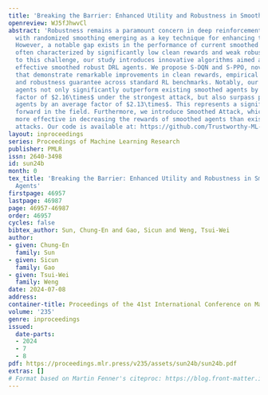 ```yaml
---
title: 'Breaking the Barrier: Enhanced Utility and Robustness in Smoothed DRL Agents'
openreview: WJ5fJhwvCl
abstract: 'Robustness remains a paramount concern in deep reinforcement learning (DRL),
  with randomized smoothing emerging as a key technique for enhancing this attribute.
  However, a notable gap exists in the performance of current smoothed DRL agents,
  often characterized by significantly low clean rewards and weak robustness. In response
  to this challenge, our study introduces innovative algorithms aimed at training
  effective smoothed robust DRL agents. We propose S-DQN and S-PPO, novel approaches
  that demonstrate remarkable improvements in clean rewards, empirical robustness,
  and robustness guarantee across standard RL benchmarks. Notably, our S-DQN and S-PPO
  agents not only significantly outperform existing smoothed agents by an average
  factor of $2.16\times$ under the strongest attack, but also surpass previous robustly-trained
  agents by an average factor of $2.13\times$. This represents a significant leap
  forward in the field. Furthermore, we introduce Smoothed Attack, which is $1.89\times$
  more effective in decreasing the rewards of smoothed agents than existing adversarial
  attacks. Our code is available at: https://github.com/Trustworthy-ML-Lab/Robust_HighUtil_Smoothed_DRL'
layout: inproceedings
series: Proceedings of Machine Learning Research
publisher: PMLR
issn: 2640-3498
id: sun24b
month: 0
tex_title: 'Breaking the Barrier: Enhanced Utility and Robustness in Smoothed {DRL}
  Agents'
firstpage: 46957
lastpage: 46987
page: 46957-46987
order: 46957
cycles: false
bibtex_author: Sun, Chung-En and Gao, Sicun and Weng, Tsui-Wei
author:
- given: Chung-En
  family: Sun
- given: Sicun
  family: Gao
- given: Tsui-Wei
  family: Weng
date: 2024-07-08
address:
container-title: Proceedings of the 41st International Conference on Machine Learning
volume: '235'
genre: inproceedings
issued:
  date-parts:
  - 2024
  - 7
  - 8
pdf: https://proceedings.mlr.press/v235/assets/sun24b/sun24b.pdf
extras: []
# Format based on Martin Fenner's citeproc: https://blog.front-matter.io/posts/citeproc-yaml-for-bibliographies/
---
```

